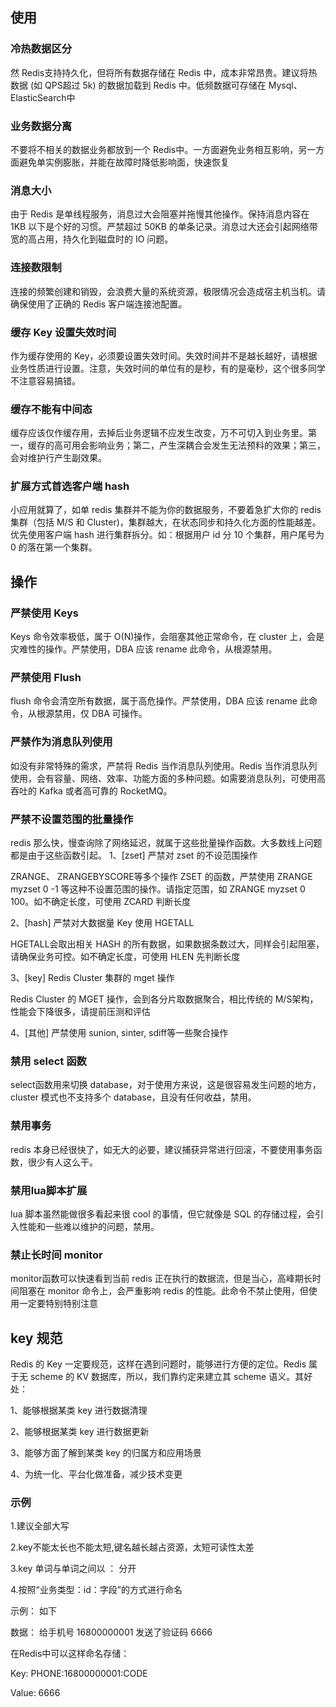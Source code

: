 ## 使用
### 冷热数据区分
然 Redis支持持久化，但将所有数据存储在 Redis 中，成本非常昂贵。建议将热数据 (如 QPS超过 5k) 的数据加载到 Redis 中。低频数据可存储在 Mysql、 ElasticSearch中

### 业务数据分离
不要将不相关的数据业务都放到一个 Redis中。一方面避免业务相互影响，另一方面避免单实例膨胀，并能在故障时降低影响面，快速恢复

### 消息大小
由于 Redis 是单线程服务，消息过大会阻塞并拖慢其他操作。保持消息内容在 1KB 以下是个好的习惯。严禁超过 50KB 的单条记录。消息过大还会引起网络带宽的高占用，持久化到磁盘时的 IO 问题。

### 连接数限制
连接的频繁创建和销毁，会浪费大量的系统资源，极限情况会造成宿主机当机。请确保使用了正确的 Redis 客户端连接池配置。

### 缓存 Key 设置失效时间
作为缓存使用的 Key，必须要设置失效时间。失效时间并不是越长越好，请根据业务性质进行设置。注意，失效时间的单位有的是秒，有的是毫秒，这个很多同学不注意容易搞错。

###  缓存不能有中间态
缓存应该仅作缓存用，去掉后业务逻辑不应发生改变，万不可切入到业务里。第一，缓存的高可用会影响业务；第二，产生深耦合会发生无法预料的效果；第三，会对维护行产生副效果。

### 扩展方式首选客户端 hash
小应用就算了，如单 redis 集群并不能为你的数据服务，不要着急扩大你的 redis 集群（包括 M/S 和 Cluster)，集群越大，在状态同步和持久化方面的性能越差。 优先使用客户端 hash 进行集群拆分。如：根据用户 id 分 10 个集群，用户尾号为 0 的落在第一个集群。

## 操作
### 严禁使用 Keys
Keys 命令效率极低，属于 O(N)操作，会阻塞其他正常命令，在 cluster 上，会是灾难性的操作。严禁使用，DBA 应该 rename 此命令，从根源禁用。

### 严禁使用 Flush
flush 命令会清空所有数据，属于高危操作。严禁使用，DBA 应该 rename 此命令，从根源禁用，仅 DBA 可操作。

### 严禁作为消息队列使用
如没有非常特殊的需求，严禁将 Redis 当作消息队列使用。Redis 当作消息队列使用，会有容量、网络、效率、功能方面的多种问题。如需要消息队列，可使用高吞吐的 Kafka 或者高可靠的 RocketMQ。

### 严禁不设置范围的批量操作
redis 那么快，慢查询除了网络延迟，就属于这些批量操作函数。大多数线上问题都是由于这些函数引起。
1、[zset] 严禁对 zset 的不设范围操作

ZRANGE、 ZRANGEBYSCORE等多个操作 ZSET 的函数，严禁使用 ZRANGE myzset 0 -1 等这种不设置范围的操作。请指定范围，如 ZRANGE myzset 0 100。如不确定长度，可使用 ZCARD 判断长度

2、[hash] 严禁对大数据量 Key 使用 HGETALL

HGETALL会取出相关 HASH 的所有数据，如果数据条数过大，同样会引起阻塞，请确保业务可控。如不确定长度，可使用 HLEN 先判断长度

3、[key] Redis Cluster 集群的 mget 操作

Redis Cluster 的 MGET 操作，会到各分片取数据聚合，相比传统的 M/S架构，性能会下降很多，请提前压测和评估

4、[其他] 严禁使用 sunion, sinter, sdiff等一些聚合操作

### 禁用 select 函数
select函数用来切换 database，对于使用方来说，这是很容易发生问题的地方，cluster 模式也不支持多个 database，且没有任何收益，禁用。

### 禁用事务
redis 本身已经很快了，如无大的必要，建议捕获异常进行回滚，不要使用事务函数，很少有人这么干。

### 禁用lua脚本扩展
lua 脚本虽然能做很多看起来很 cool 的事情，但它就像是 SQL 的存储过程，会引入性能和一些难以维护的问题，禁用。

### 禁止长时间 monitor
monitor函数可以快速看到当前 redis 正在执行的数据流，但是当心，高峰期长时间阻塞在 monitor 命令上，会严重影响 redis 的性能。此命令不禁止使用，但使用一定要特别特别注意

## key 规范
Redis 的 Key 一定要规范，这样在遇到问题时，能够进行方便的定位。Redis 属于无 scheme 的 KV 数据库，所以，我们靠约定来建立其 scheme 语义。其好处：

1、能够根据某类 key 进行数据清理

2、能够根据某类 key 进行数据更新

3、能够方面了解到某类 key 的归属方和应用场景

4、为统一化、平台化做准备，减少技术变更

### 示例
1.建议全部大写

2.key不能太长也不能太短,键名越长越占资源，太短可读性太差

3.key 单词与单词之间以 ： 分开

4.按照“业务类型：id：字段”的方式进行命名

示例： 如下

数据： 给手机号 16800000001 发送了验证码 6666

在Redis中可以这样命名存储：

Key: PHONE:16800000001:CODE

Value: 6666